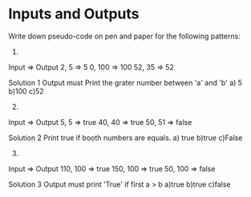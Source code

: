 # Inputs and Outputs

Write down pseudo-code on pen and paper for the following patterns:

1.
Input   =>	Output
2, 5    =>  5
0, 100	=>  100
52, 35	=>  52

Solution 1
Output must Print the grater number between 'a' and 'b'
a) 5
b)100
c)52

2.
Input	   =>   Output
5, 5       =>   true
40, 40     =>   true
50, 51     =>   false

 Solution 2
 Print true if booth numbers  are equals.
 a) true
 b)true
 c)False 

3.
Input	     =>   Output
110, 100	 =>   true
150, 100	 =>   true
50, 100	     =>   false

Solution 3
Output must print 'True' if first a > b 
a)true
b)true
c)false